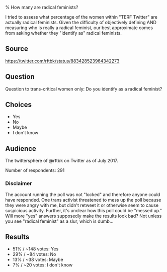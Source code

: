 % How many are radical feminists?

I tried to assess what percentage of the women within "TERF Twitter"
are actually radical feminists.  Given the difficulty of objectively
defining AND measuring who is really a radical feminist, our best
approximate comes from asking whether they "identify as" radical
feminists.

## Source

https://twitter.com/rftbk/status/883428523964342273

## Question

Question to trans-critical women only: Do you identify as a radical
feminist?

## Choices

- Yes
- No
- Maybe
- I don't know

## Audience

The twittersphere of @rftbk on Twitter as of July 2017.

Number of respondents: 291

### Disclaimer

The account running the poll was not "locked" and therefore anyone
could have responded.  One trans activist threatened to mess up the
poll because they were angry with me, but didn't retweet it or
otherwise seem to cause suspicious activity.  Further, it's unclear
how this poll could be "messed up."  Will more "yes" answers
supposedly make the results look bad?  Not unless you see "radical
feminist" as a slur, which is dumb...

## Results

- 51% / ~148 votes: Yes
- 29% / ~84 votes: No
- 13% / ~38 votes: Maybe
- 7% / ~20 votes: I don't know

